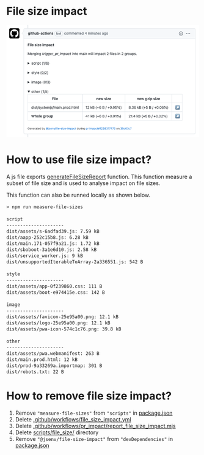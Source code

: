 # File size impact

![stuff](./file_size_impact.png)

# How to use file size impact?

A js file exports [generateFileSizeReport](../../scripts/file_size/generate_file_size_report.mjs) function. This function measure a subset of file size and is used to analyse impact on file sizes.

This function can also be runned locally as shown below.

```console
> npm run measure-file-sizes

script
---------------------
dist/assets/s-6adfad39.js: 7.59 kB
dist/aapp-252c15b8.js: 6.28 kB
dist/main.171-057f9a21.js: 1.72 kB
dist/sboboot-3a1e6d10.js: 2.58 kB
dist/service_worker.js: 9 kB
dist/unsupportedIterableToArray-2a336551.js: 542 B

style
---------------------
dist/assets/app-0f239860.css: 111 B
dist/assets/boot-e974415e.css: 142 B

image
---------------------
dist/assets/favicon-25e95a00.png: 12.1 kB
dist/assets/logo-25e95a00.png: 12.1 kB
dist/assets/pwa-icon-574c1c76.png: 39.8 kB

other
---------------------
dist/assets/pwa.webmanifest: 263 B
dist/main.prod.html: 12 kB
dist/prod-9a33269a.importmap: 301 B
dist/robots.txt: 22 B
```

# How to remove file size impact?

1. Remove `"measure-file-sizes"` from `"scripts"` in [package.json](../../package.json#L24)
2. Delete [.github/workflows/file_size_impact.yml](../../.github/workflows/file_size_impact.yml)
3. Delete [.github/workflows/pr_impact/report_file_size_impact.mjs](../../.github/workflows/pr_impact/report_file_size_impact.mjs)
4. Delete [scripts/file_size/](../../scripts/file_size/) directory
5. Remove `"@jsenv/file-size-impact"` from `"devDependencies"` in [package.json](../../package.json#L48)
